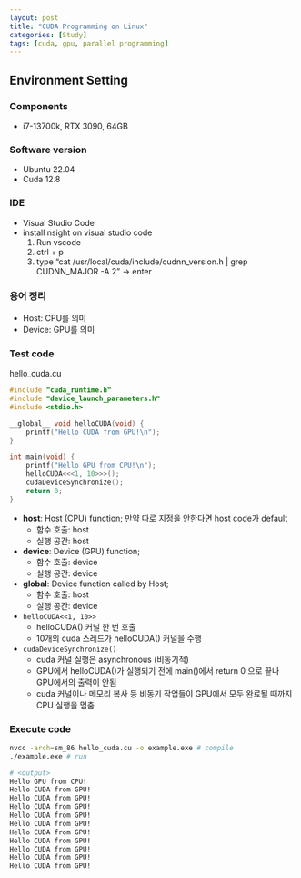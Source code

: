 ```yaml
---
layout: post
title: "CUDA Programming on Linux"
categories: [Study]
tags: [cuda, gpu, parallel programming]
---
```


## Environment Setting

### Components

- i7-13700k, RTX 3090, 64GB

### Software version

- Ubuntu 22.04
- Cuda 12.8

### IDE

- Visual Studio Code
- install nsight on visual studio code
    1. Run vscode
    2. ctrl + p
    3. type “cat /usr/local/cuda/include/cudnn_version.h | grep CUDNN_MAJOR -A 2” → enter

### 용어 정리

- Host: CPU를 의미
- Device: GPU를 의미

### Test code

hello_cuda.cu

```cpp
#include "cuda_runtime.h"
#include "device_launch_parameters.h"
#include <stdio.h>

__global__ void helloCUDA(void) {
    printf("Hello CUDA from GPU!\n");
}

int main(void) {
    printf("Hello GPU from CPU!\n");
    helloCUDA<<<1, 10>>>();
    cudaDeviceSynchronize();
    return 0;
}
```

- __host__: Host (CPU) function; 만약 따로 지정을 안한다면 host code가 default
    - 함수 호출: host
    - 실행 공간: host
- __device__: Device (GPU) function;
    - 함수 호출: device
    - 실행 공간: device
- __global__: Device function called by Host;
    - 함수 호출: host
    - 실행 공간: device
- `helloCUDA<<1, 10>>`
    - helloCUDA() 커널 한 번 호출
    - 10개의 cuda 스레드가 helloCUDA() 커널을 수행
- `cudaDeviceSynchronize()`
    - cuda 커널 실행은 asynchronous (비동기적)
    - GPU에서 helloCUDA()가 실행되기 전에 main()에서 return 0 으로 끝나 GPU에서의 출력이 안됨
    - cuda 커널이나 메모리 복사 등 비동기 작업들이 GPU에서 모두 완료될 때까지 CPU 실행을 멈춤

### Execute code

```bash
nvcc -arch=sm_86 hello_cuda.cu -o example.exe # compile
./example.exe # run

# <output>
Hello GPU from CPU!
Hello CUDA from GPU!
Hello CUDA from GPU!
Hello CUDA from GPU!
Hello CUDA from GPU!
Hello CUDA from GPU!
Hello CUDA from GPU!
Hello CUDA from GPU!
Hello CUDA from GPU!
Hello CUDA from GPU!
Hello CUDA from GPU!
```
